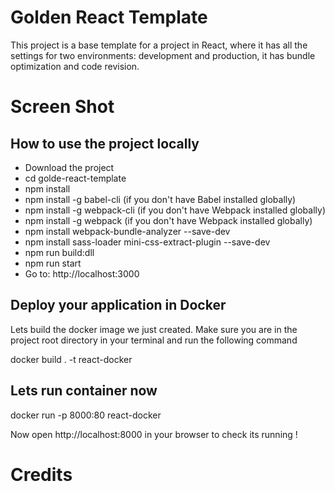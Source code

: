 # Golden React Template
This project is a base template for a project in React, where it has all the settings for two environments: development and production, it has bundle optimization and code revision.

# Screen Shot

## How to use the project locally

- Download the project
- cd golde-react-template
- npm install
- npm install -g babel-cli (if you don't have Babel installed globally)
- npm install -g webpack-cli (if you don't have Webpack installed globally)
- npm install -g webpack (if you don't have Webpack installed globally)
- npm install webpack-bundle-analyzer --save-dev
- npm install sass-loader mini-css-extract-plugin --save-dev
- npm run build:dll
- npm run start
- Go to: http://localhost:3000

## Deploy your application in Docker
Lets build the docker image we just created. Make sure you are in the project root directory in your terminal and run the following command

 docker build . -t react-docker

## Lets run container now

docker run -p 8000:80 react-docker

Now open http://localhost:8000 in your browser to check its running !

# Credits
